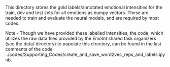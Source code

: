 This directory stores the gold labels/annotated emotional intensities for the train, dev and test sets for all emotions as numpy vectors. These are needed to train and evaluate the neural models, and are required by most codes.

Note - Though we have provided these labelled intensities, the code, which utilizes the raw data files provided by the EmoInt shared task organizers (see the data/ directory) to populate this directory, can be found in the last comments of the code ../codes/Supporting_Codes/create_and_save_word2vec_reps_and_labels.ipynb.